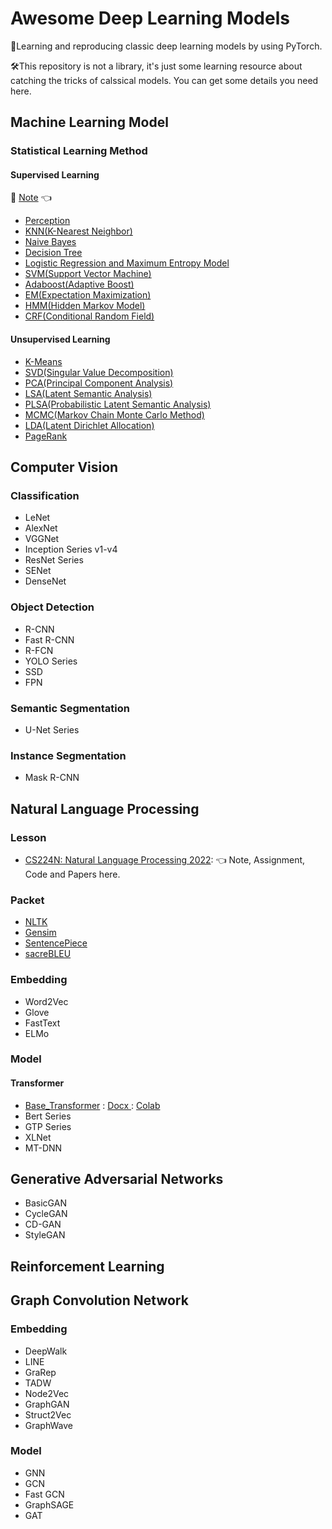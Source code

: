 # Awesome Deep Learning Models

🤩Learning and reproducing classic deep learning models by using PyTorch.

🛠This repository is not a library, it's just some learning resource about catching the tricks of calssical models. You can get some details you need here. 

## Machine Learning Model

### Statistical Learning Method

#### Supervised Learning
📗 [Note](https://blog.creativecc.cn/posts/Lesson-Statistical-Learning-Method.html) 👈 

- [Perception](./Models/Statistical-Learning-Method/perception.py)
- [KNN(K-Nearest Neighbor)](./Models/Statistical-Learning-Method/knn.py)
- [Naive Bayes](./Models/Statistical-Learning-Method/naive_bayes.py)
- [Decision Tree](./Models/Statistical-Learning-Method/decision_tree.py)
- [Logistic Regression and Maximum Entropy Model](./Models/Statistical-Learning-Method/logistic_regression.py)
- [SVM(Support Vector Machine)](./Models/Statistical-Learning-Method/support_vector_machines.py)
- [Adaboost(Adaptive Boost)](./Models/Statistical-Learning-Method/adaboost.py)
- [EM(Expectation Maximization)](./Models/Statistical-Learning-Method/expectation_maximization.py)
- [HMM(Hidden Markov Model)](./Models/Statistical-Learning-Method/hidden_markov_model.py)
- [CRF(Conditional Random Field)](./Models/Statistical-Learning-Method/conditional_random_field.py)

#### Unsupervised Learning

- [K-Means](./Models/Statistical-Learning-Method/clustering.py)
- [SVD(Singular Value Decomposition)](./Models/Statistical-Learning-Method/svd.py)
- [PCA(Principal Component Analysis)](./Models/Statistical-Learning-Method/pca.py)
- [LSA(Latent Semantic Analysis)](./Models/Statistical-Learning-Method/latent_semantic_analysis.py)
- [PLSA(Probabilistic Latent Semantic Analysis)](./Models/Statistical-Learning-Method/plsa.py)
- [MCMC(Markov Chain Monte Carlo Method)](./Models/Statistical-Learning-Method/markov_chain_monte_carlo.py)
- [LDA(Latent Dirichlet Allocation)](./Models/Statistical-Learning-Method/latent_dirichlet_allocation.py)
- [PageRank](./Models/Statistical-Learning-Method/pagerank.py)

## Computer Vision

### Classification

- LeNet
- AlexNet
- VGGNet
- Inception Series v1-v4
- ResNet Series
- SENet
- DenseNet



### Object Detection

- R-CNN
- Fast R-CNN
- R-FCN
- YOLO Series
- SSD
- FPN



### Semantic Segmentation

- U-Net Series



### Instance Segmentation

- Mask R-CNN



## Natural Language Processing

### Lesson
- [CS224N: Natural Language Processing 2022](./Docx/CS224N): 👈 Note, Assignment, Code and Papers here.

### Packet
- [NLTK](https://www.nltk.org/)
- [Gensim](https://radimrehurek.com/gensim/intro.html)
- [SentencePiece](https://github.com/google/sentencepiece)
- [sacreBLEU](https://github.com/mjpost/sacreBLEU)

### Embedding

- Word2Vec
- Glove
- FastText
- ELMo



### Model

#### Transformer

- [Base_Transformer](./Models/Transformer/base_transformer.py) : [Docx ](./Docx/Transformer/base_transformer.md) : [Colab](https://colab.research.google.com/drive/1avycotLAFcgXUP1qTk0bSX_jVGhjtZaV?usp=sharing)
- Bert Series
- GTP Series
- XLNet
- MT-DNN



## Generative Adversarial Networks

- BasicGAN
- CycleGAN
- CD-GAN
- StyleGAN



## Reinforcement Learning



## Graph Convolution Network

### Embedding

- DeepWalk
- LINE
- GraRep
- TADW
- Node2Vec
- GraphGAN
- Struct2Vec
- GraphWave



### Model

- GNN
- GCN
- Fast GCN
- GraphSAGE
- GAT



